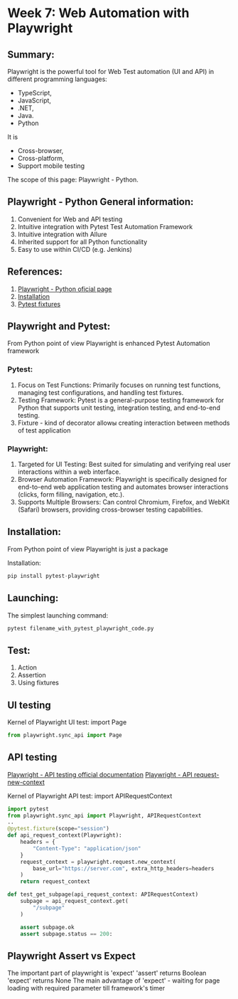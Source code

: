 # Week 7: Web Automation with Playwright


## Summary:

Playwright is the powerful tool for Web Test automation (UI and API) in different programming languages:
- TypeScript, 
- JavaScript,
- .NET,
- Java.
- Python

It is 
- Cross-browser,
- Cross-platform,
- Support mobile testing

The scope of this page: Playwright - Python.


## Playwright - Python General information:

1. Convenient for Web and API testing
2. Intuitive integration with Pytest Test Automation Framework
3. Intuitive integration with Allure
4. Inherited  support for all Python functionality
5. Easy to use within CI/CD (e.g. Jenkins)


## References:

1. [Playwright - Python oficial page](https://playwright.dev/python/)
2. [Installation](https://playwright.dev/python/docs/intro)
3. [Pytest fixtures](https://docs.pytest.org/en/6.2.x/fixture.html#autouse-fixtures-fixtures-you-don-t-have-to-request)


## Playwright and Pytest:

From Python point of view Playwright is enhanced Pytest Automation framework


### Pytest:

1. Focus on Test Functions: Primarily focuses on running test functions, managing test configurations, and handling test fixtures.
2. Testing Framework: Pytest is a general-purpose testing framework for Python that supports unit testing, integration testing, and end-to-end testing.
3. Fixture - kind of decorator allowы creating interaction between methods of test application 


### Playwright:

1. Targeted for UI Testing: Best suited for simulating and verifying real user interactions within a web interface.
2. Browser Automation Framework: Playwright is specifically designed for end-to-end web application testing and automates browser interactions (clicks, form filling, navigation, etc.).
3. Supports Multiple Browsers: Can control Chromium, Firefox, and WebKit (Safari) browsers, providing cross-browser testing capabilities.


## Installation:

From Python point of view Playwright is just a package

Installation: 
```python
pip install pytest-playwright
```


## Launching:

The simplest launching command: 
```python
pytest filename_with_pytest_playwright_code.py
```

## Test:

1. Action
2. Assertion
3. Using fixtures


## UI testing

Kernel of Playwright UI test: import Page

```python
from playwright.sync_api import Page
```


## API testing

[Playwright - API testing official documentation]([https://playwright.dev/python](https://playwright.dev/python/docs/api-testing)/)
[Playwright - API request-new-context]([https://playwright.dev/python](https://playwright.dev/python/docs/api-testing)/)

Kernel of  Playwright API test: import APIRequestContext

```python
import pytest
from playwright.sync_api import Playwright, APIRequestContext
..
@pytest.fixture(scope="session")
def api_request_context(Playwright):
    headers = {
        "Content-Type": "application/json"
    }
    request_context = playwright.request.new_context(
        base_url="https://server.com", extra_http_headers=headers
    )
    return request_context

def test_get_subpage(api_request_context: APIRequestContext)
    subpage = api_request_context.get(
        "/subpage"
    )

    assert subpage.ok
    assert subpage.status == 200:
```


## Playwright Assert vs Expect

The important part of playwright is 'expect'
'assert' returns Boolean
'expect' returns None
The main advantage of 'expect' - waiting for page loading with required parameter till framework's timer
